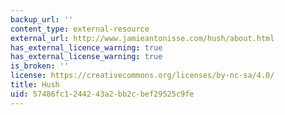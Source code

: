 ```yaml
---
backup_url: ''
content_type: external-resource
external_url: http://www.jamieantonisse.com/hush/about.html
has_external_licence_warning: true
has_external_license_warning: true
is_broken: ''
license: https://creativecommons.org/licenses/by-nc-sa/4.0/
title: Hush
uid: 57486fc1-2442-43a2-bb2c-bef29525c9fe
---
```

